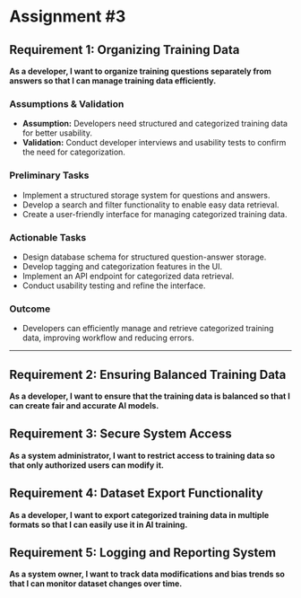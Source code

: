 # Assignment #3

## Requirement 1: Organizing Training Data
**As a developer, I want to organize training questions separately from answers so that I can manage training data efficiently.**

### Assumptions & Validation
- **Assumption:** Developers need structured and categorized training data for better usability.
- **Validation:** Conduct developer interviews and usability tests to confirm the need for categorization.

### Preliminary Tasks
- Implement a structured storage system for questions and answers.
- Develop a search and filter functionality to enable easy data retrieval.
- Create a user-friendly interface for managing categorized training data.

### Actionable Tasks
- Design database schema for structured question-answer storage.
- Develop tagging and categorization features in the UI.
- Implement an API endpoint for categorized data retrieval.
- Conduct usability testing and refine the interface.

### Outcome
- Developers can efficiently manage and retrieve categorized training data, improving workflow and reducing errors.

---

## Requirement 2: Ensuring Balanced Training Data
**As a developer, I want to ensure that the training data is balanced so that I can create fair and accurate AI models.**

## Requirement 3: Secure System Access
**As a system administrator, I want to restrict access to training data so that only authorized users can modify it.**

## Requirement 4: Dataset Export Functionality
**As a developer, I want to export categorized training data in multiple formats so that I can easily use it in AI training.**

## Requirement 5: Logging and Reporting System
**As a system owner, I want to track data modifications and bias trends so that I can monitor dataset changes over time.**
